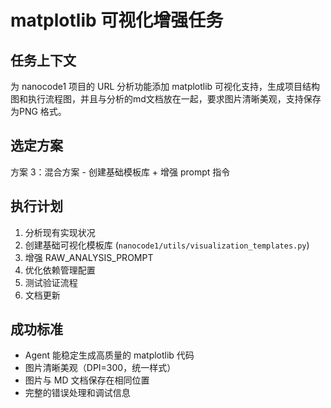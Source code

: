 # matplotlib 可视化增强任务

## 任务上下文
为 nanocode1 项目的 URL 分析功能添加 matplotlib 可视化支持，生成项目结构图和执行流程图，并且与分析的md文档放在一起，要求图片清晰美观，支持保存为PNG 格式。

## 选定方案
方案 3：混合方案 - 创建基础模板库 + 增强 prompt 指令

## 执行计划
1. 分析现有实现状况
2. 创建基础可视化模板库 (`nanocode1/utils/visualization_templates.py`)
3. 增强 RAW_ANALYSIS_PROMPT
4. 优化依赖管理配置
5. 测试验证流程
6. 文档更新

## 成功标准
- Agent 能稳定生成高质量的 matplotlib 代码
- 图片清晰美观（DPI=300，统一样式）
- 图片与 MD 文档保存在相同位置
- 完整的错误处理和调试信息